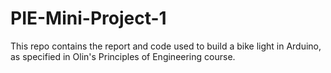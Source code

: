 # PIE-Mini-Project-1
This repo contains the report and code used to build a bike light in Arduino, as specified in Olin's Principles of Engineering course. 
